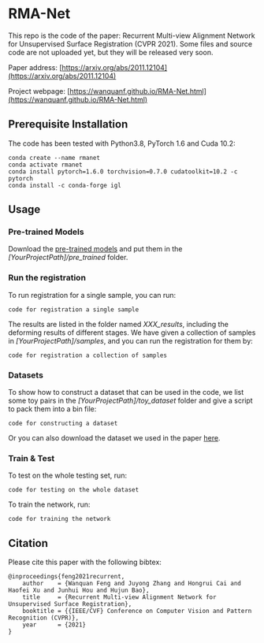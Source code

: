 # RMA-Net

This repo is the code of the paper: Recurrent Multi-view Alignment Network for Unsupervised Surface Registration (CVPR 2021). Some files and source code are not uploaded yet, but they will be released very soon.

Paper address: [https://arxiv.org/abs/2011.12104](https://arxiv.org/abs/2011.12104)

Project webpage: [https://wanquanf.github.io/RMA-Net.html](https://wanquanf.github.io/RMA-Net.html)

## Prerequisite Installation
The code has been tested with Python3.8, PyTorch 1.6 and Cuda 10.2:

    conda create --name rmanet
    conda activate rmanet
    conda install pytorch=1.6.0 torchvision=0.7.0 cudatoolkit=10.2 -c pytorch
    conda install -c conda-forge igl

## Usage

### Pre-trained Models
Download the [pre-trained models](https://none) and put them in the *[YourProjectPath]/pre_trained* folder. 

### Run the registration
To run registration for a single sample, you can run:

    code for registration a single sample

The results are listed in the folder named *XXX_results*, including the deforming results of different stages. We have given a collection of samples in *[YourProjectPath]/samples*, and you can run the registration for them by:
    
    code for registration a collection of samples


### Datasets
To show how to construct a dataset that can be used in the code, we list some toy pairs
in the *[YourProjectPath]/toy_dataset* folder and give a script to pack them into a bin file:

    code for constructing a dataset

Or you can also download the dataset we used in the paper [here](https://none).

### Train & Test
To test on the whole testing set, run:

    code for testing on the whole dataset

To train the network, run:

    code for training the network




## Citation
Please cite this paper with the following bibtex:

    @inproceedings{feng2021recurrent,
        author    = {Wanquan Feng and Juyong Zhang and Hongrui Cai and Haofei Xu and Junhui Hou and Hujun Bao},
        title     = {Recurrent Multi-view Alignment Network for Unsupervised Surface Registration},
        booktitle = {{IEEE/CVF} Conference on Computer Vision and Pattern Recognition (CVPR)},
        year      = {2021}
    }

